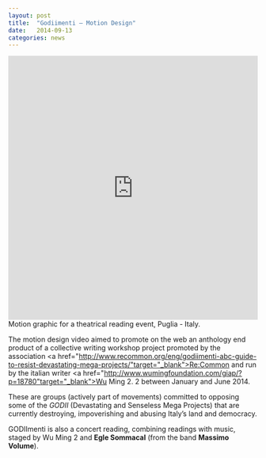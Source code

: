 ```yaml
---
layout: post
title:  "Godiimenti – Motion Design"
date:   2014-09-13
categories: news
---
```

<iframe src="https://player.vimeo.com/video/105421434?color=e74c3c&title=0&byline=0&portrait=0" width="100%" height="533" frameborder="0" webkitallowfullscreen mozallowfullscreen allowfullscreen></iframe>
Motion graphic for a theatrical reading event, Puglia - Italy.

The motion design video aimed to promote on the web an anthology end product of a collective writing workshop project promoted by the association  <a href="http://www.recommon.org/eng/godiimenti-abc-guide-to-resist-devastating-mega-projects/"target="_blank">Re:Common</a> and run by the italian writer <a href="http://www.wumingfoundation.com/giap/?p=18780"target="_blank">Wu Ming 2</a>. 2 between January and June 2014.
<p>These are groups (actively part of movements) committed to opposing some of the <i>GODII</i> (Devastating and Senseless Mega Projects) that are currently destroying, impoverishing and abusing Italy’s land and democracy.</p>
<p>GODIImenti is also a concert reading, combining readings with music, staged by Wu Ming 2 and <b>Egle Sommacal</b> (from the band <b>Massimo Volume</b>).</p>
